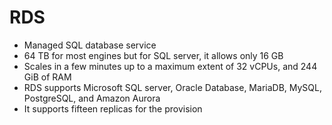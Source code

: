 
# RDS
- Managed SQL database service
- 64 TB for most engines but for SQL server, it allows only 16 GB
- Scales in a few minutes up to a maximum extent of 32 vCPUs, and 244 GiB of RAM
- RDS supports Microsoft SQL server, Oracle Database, MariaDB, MySQL, PostgreSQL, and Amazon Aurora
- It supports fifteen replicas for the provision
